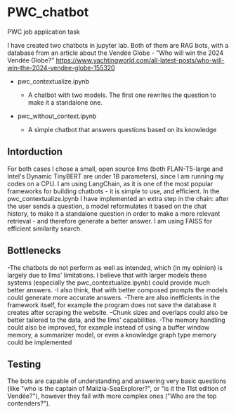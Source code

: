 # PWC_chatbot
PWC job application task

I have created two chatbots in jupyter lab. Both of them are RAG bots, with a database from an article about the Vendée Globe - "Who will win the 2024 Vendée Globe?"
https://www.yachtingworld.com/all-latest-posts/who-will-win-the-2024-vendee-globe-155320

  - pwc_contextualize.ipynb
      - A chatbot with two models. The first one rewrites the question to make it a standalone one.
        
  - pwc_without_context.ipynb
      - A simple chatbot that answers questions based on its knowledge

## Intorduction

For both cases I chose a small, open source llms (both FLAN-T5-large and Intel's Dynamic TinyBERT are under 1B parameters), since I am running my codes on a CPU.
I am using LangChain, as it is one of the most popular frameworks for building chatbots - it is simple to use, and efficient.
In the pwc_contextualize.ipynb I have implemented an extra step in the chain: after the user sends a question, a model reformulates it based on the chat history, to make it a standalone question in order to make a more relevant retrieval - and therefore generate a better answer.
I am using FAISS for efficient similarity search.

## Bottlenecks

-The chatbots do not perform as well as intended, which (in my opinion) is largely due to llms' limitations. I believe that with larger models these systems (especially the pwc_contextualize.ipynb) could provide much better answers. 
-I also think, that with better composed prompts the models could generate more accurate answers.
-There are also inefficients in the framework itself, for example the program does not save the database it creates after scraping the website.
-Chunk sizes and overlaps could also be better tailored to the data, and the llms' capabilities.
-The memory handling could also be improved, for example instead of using a buffer window memory, a summarizer model, or even a knowledge graph type memory could be implemented

## Testing

The bots are capable of understanding and answering very basic questions (like "who is the captain of Malizia-SeaExplorer?", or "is it the 11st edition of Vendée?"), however they fail with more complex ones ("Who are the top contenders?"). 



